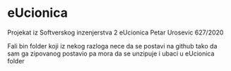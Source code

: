 # eUcionica

Projekat iz Softverskog inzenjerstva 2
eUcionica
Petar Urosevic 627/2020

Fali bin folder koji iz nekog razloga nece da se postavi na github tako da sam ga zipovanog postavio pa mora da se unzipuje i ubaci u eUcionica folder
